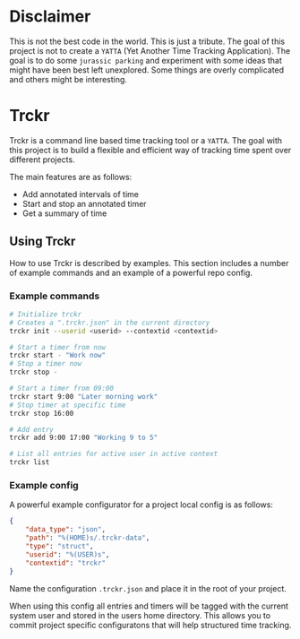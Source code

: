 # Disclaimer
This is not the best code in the world. This is just a tribute. The goal of this project is not to create a `YATTA` (Yet Another Time Tracking Application). The goal is to do some `jurassic parking` and experiment with some ideas that might have been best left unexplored. Some things are overly complicated and others might be interesting.

# Trckr
Trckr is a command line based time tracking tool or a `YATTA`. The goal with this project is to build a flexible and efficient way of tracking time spent over different projects.

The main features are as follows:
* Add annotated intervals of time
* Start and stop an annotated timer
* Get a summary of time

## Using Trckr
How to use Trckr is described by examples. This section includes a number of example commands and an example of a powerful repo config.

### Example commands
```sh
# Initialize trckr
# Creates a ".trckr.json" in the current directory
trckr init --userid <userid> --contextid <contextid>

# Start a timer from now
trckr start - "Work now"
# Stop a timer now
trckr stop -

# Start a timer from 09:00
trckr start 9:00 "Later morning work"
# Stop timer at specific time
trckr stop 16:00

# Add entry
trckr add 9:00 17:00 "Working 9 to 5"

# List all entries for active user in active context
trckr list
```

### Example config
A powerful example configurator for a project local config is as follows:
```json
{
    "data_type": "json",
    "path": "%(HOME)s/.trckr-data",
    "type": "struct",
    "userid": "%(USER)s",
    "contextid": "trckr"
}
```
Name the configuration `.trckr.json` and place it in the root of your project.

When using this config all entries and timers will be tagged with the current system user and stored in the users home directory. This allows you to commit project specific configuratons that will help structured time tracking.
